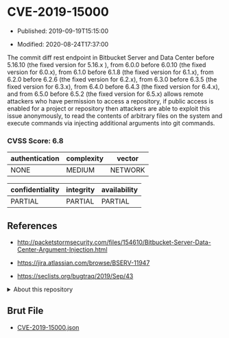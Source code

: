 # CVE-2019-15000

- Published: 2019-09-19T15:15:00

- Modified: 2020-08-24T17:37:00

The commit diff rest endpoint in Bitbucket Server and Data Center before 5.16.10 (the fixed version for 5.16.x ), from 6.0.0 before 6.0.10 (the fixed version for 6.0.x), from 6.1.0 before 6.1.8 (the fixed version for 6.1.x), from 6.2.0 before 6.2.6 (the fixed version for 6.2.x), from 6.3.0 before 6.3.5 (the fixed version for 6.3.x), from 6.4.0 before 6.4.3 (the fixed version for 6.4.x), and from 6.5.0 before 6.5.2 (the fixed version for 6.5.x) allows remote attackers who have permission to access a repository, if public access is enabled for a project or repository then attackers are able to exploit this issue anonymously, to read the contents of arbitrary files on the system and execute commands via injecting additional arguments into git commands.

### CVSS Score: **6.8**

| authentication | complexity | vector |
| --- | --- | --- |
| NONE | MEDIUM | NETWORK |

| confidentiality | integrity | availability |
| --- | --- | --- |
| PARTIAL | PARTIAL | PARTIAL |

## References

* http://packetstormsecurity.com/files/154610/Bitbucket-Server-Data-Center-Argument-Injection.html

* https://jira.atlassian.com/browse/BSERV-11947

* https://seclists.org/bugtraq/2019/Sep/43

<details>
<summary>About this repository</summary> 

  This repository is part of the project [Live Hack CVE](https://github.com/Live-Hack-CVE). Main website can be found [www.live-hack.org](https://www.live-hack.org) 
  
  Made by [Sn0wAlice](https://github.com/Sn0wAlice) for the people that care about security and need to have a feed of the latest CVEs. Hope you enjoy it, don't forget to star the repo and follow me on [Twitter](https://twitter.com/Sn0wAlice) and [Github](https://github.com/Sn0wAlice). And that is my [personnal website](https://www.alice-snow.me/)

  - [Home Page](https://github.com/Live-Hack-CVE)
  - [Framework](https://github.com/Live-Hack-CVE/cve-framework)
  - [CVE database](https://github.com/Live-Hack-CVE/full_database)
  - [Changelog](https://github.com/Live-Hack-CVE/Changelog)
</details>

## Brut File

* [CVE-2019-15000.json](https://raw.githubusercontent.com/Live-Hack-CVE/full_database/main/cves/2019/CVE-2019-15000.json)

